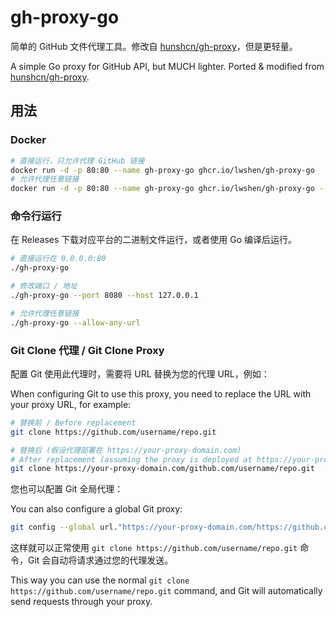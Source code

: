 # gh-proxy-go

简单的 GitHub 文件代理工具。修改自 [hunshcn/gh-proxy](https://github.com/hunshcn/gh-proxy)，但是更轻量。

A simple Go proxy for GitHub API, but MUCH lighter. Ported & modified from [hunshcn/gh-proxy](https://github.com/hunshcn/gh-proxy).

## 用法

### Docker

```bash
# 直接运行，只允许代理 GitHub 链接
docker run -d -p 80:80 --name gh-proxy-go ghcr.io/lwshen/gh-proxy-go
# 允许代理任意链接
docker run -d -p 80:80 --name gh-proxy-go ghcr.io/lwshen/gh-proxy-go --allow-any-url
```

### 命令行运行

在 Releases 下载对应平台的二进制文件运行，或者使用 Go 编译后运行。

```bash
# 直接运行在 0.0.0.0:80
./gh-proxy-go

# 修改端口 / 地址
./gh-proxy-go --port 8080 --host 127.0.0.1

# 允许代理任意链接
./gh-proxy-go --allow-any-url
```

### Git Clone 代理 / Git Clone Proxy

配置 Git 使用此代理时，需要将 URL 替换为您的代理 URL，例如：

When configuring Git to use this proxy, you need to replace the URL with your proxy URL, for example:

```bash
# 替换前 / Before replacement
git clone https://github.com/username/repo.git

# 替换后 (假设代理部署在 https://your-proxy-domain.com)
# After replacement (assuming the proxy is deployed at https://your-proxy-domain.com)
git clone https://your-proxy-domain.com/github.com/username/repo.git
```

您也可以配置 Git 全局代理：

You can also configure a global Git proxy:

```bash
git config --global url."https://your-proxy-domain.com/https://github.com/".insteadOf "https://github.com/"
```

这样就可以正常使用 `git clone https://github.com/username/repo.git` 命令，Git 会自动将请求通过您的代理发送。

This way you can use the normal `git clone https://github.com/username/repo.git` command, and Git will automatically send requests through your proxy.
